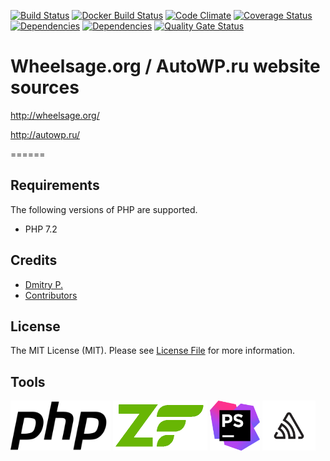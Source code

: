 [![Build Status](https://travis-ci.org/autowp/autowp.svg?branch=master)](https://travis-ci.org/autowp/autowp)
[![Docker Build Status](https://img.shields.io/docker/build/autowp/autowp.svg)](https://hub.docker.com/r/autowp/autowp/)
[![Code Climate](https://codeclimate.com/github/autowp/autowp/badges/gpa.svg)](https://codeclimate.com/github/autowp/autowp)
[![Coverage Status](https://coveralls.io/repos/github/autowp/autowp/badge.svg?branch=master)](https://coveralls.io/github/autowp/autowp?branch=master)
[![Dependencies](https://david-dm.org/autowp/autowp.svg)](https://david-dm.org/autowp/autowp)
[![Dependencies](https://david-dm.org/autowp/autowp/dev-status.svg)](https://david-dm.org/autowp/autowp)
[![Quality Gate Status](https://sonarcloud.io/api/project_badges/measure?project=autowp_autowp&metric=alert_status)](https://sonarcloud.io/dashboard?id=autowp_autowp)

# Wheelsage.org / AutoWP.ru website sources

<http://wheelsage.org/>

<http://autowp.ru/>

======

## Requirements

The following versions of PHP are supported.

* PHP 7.2

## Credits

- [Dmitry P.](https://github.com/autowp)
- [Contributors](https://github.com/autowp/autowp/contributors)


## License

The MIT License (MIT). Please see [License File](https://github.com/thephpleague/oauth2-facebook/blob/master/LICENSE) for more information.

## Tools

<a href="https://php.net/"><img src="php.svg" height="80" ></a>
<a href="https://framework.zend.com/"><img src="zf-logo.png" height="80" ></a>
<a href="https://www.jetbrains.com/phpstorm/"><img src="phpstorm.svg" height="80" ></a>
<a href="https://sentry.io/"><img src="sentry.svg" height="80" ></a>
